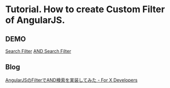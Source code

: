 # Tutorial. How to create Custom Filter of AngularJS.

## DEMO
[Search Filter](http://jsfiddle.net/tanaka_yutaro/swN9f/2/ "Search Filter")
[AND Search Filter](http://jsfiddle.net/tanaka_yutaro/Lbj7c/2/ "Search Filter")

## Blog
[AngularJSのFilterでAND検索を実装してみた - For X Developers](http://yutarotanaka.com/blog/angularjs-custom-filter/ "AngularJS Custom Filter AND Search")
